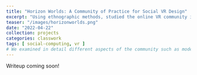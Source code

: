 ```yaml
---
title: "Horizon Worlds: A Community of Practice for Social VR Design"
excerpt: "Using ethnographic methods, studied the online VR community in Horizon Worlds. Based on observational reports and interviews, we found the creative community of world designers to be a prototypical community of practice for designing social VR experiences."
teaser: "/images/horizonworlds.png"
date: "2022-04-22"
collection: projects
categories: classwork
tags: [ social-computing, vr ]
# We examined in detail different aspects of the community such as moderation and social roles based on Amy Jo Kim's community design principles.
---
```


Writeup coming soon!
